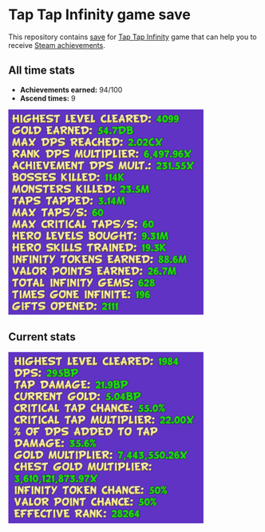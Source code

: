 # Tap Tap Infinity game save

This repository contains [save](./SAVE) for [Tap Tap Infinity](https://store.steampowered.com/app/380360/Tap_Tap_Infinity/) game that can help you to receive [Steam achievements](https://steamcommunity.com/stats/380360/achievements).

## All time stats

* **Achievements earned:** 94/100
* **Ascend times:** 9

![All time stats](./all-time-stats.png)

## Current stats

![Current stats](./current-stats.png)
